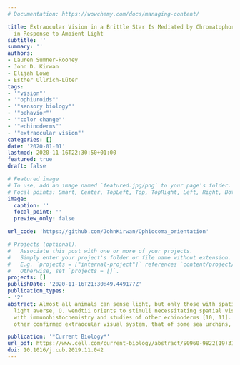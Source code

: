 ```yaml
---
# Documentation: https://wowchemy.com/docs/managing-content/

title: Extraocular Vision in a Brittle Star Is Mediated by Chromatophore Movement
  in Response to Ambient Light
subtitle: ''
summary: ''
authors:
- Lauren Sumner-Rooney
- John D. Kirwan
- Elijah Lowe
- Esther Ullrich-Lüter
tags:
- '"vision"'
- '"ophiuroids"'
- '"sensory biology"'
- '"behavior"'
- '"color change"'
- '"echinoderms"'
- '"extraocular vision"'
categories: []
date: '2020-01-01'
lastmod: 2020-11-16T22:30:50+01:00
featured: true
draft: false

# Featured image
# To use, add an image named `featured.jpg/png` to your page's folder.
# Focal points: Smart, Center, TopLeft, Top, TopRight, Left, Right, BottomLeft, Bottom, BottomRight.
image:
  caption: ''
  focal_point: ''
  preview_only: false

url_code: 'https://github.com/JohnKirwan/Ophiocoma_orientation'

# Projects (optional).
#   Associate this post with one or more of your projects.
#   Simply enter your project's folder or file name without extension.
#   E.g. `projects = ["internal-project"]` references `content/project/deep-learning/index.md`.
#   Otherwise, set `projects = []`.
projects: []
publishDate: '2020-11-16T21:30:49.449177Z'
publication_types:
- '2'
abstract: Almost all animals can sense light, but only those with spatial vision can ‘‘see.’’ Conventionally, this was restricted to animals possessing discrete visual organs (eyes), but extraocular vision could facilitate vision without eyes. Echinoderms form the focus of extraocular vision research [1–7], and the brittle star Ophiocoma   wendtii, which exhibits light-responsive color change and shelter seeking, became a key species of interest [4, 8, 9]. Both O. wendtii and an apparently light-indifferent congeneric, O. pumila, possess an extensive network of r-opsin-reactive cells, but its function remains unclear [4]. We show that, although both species are strongly
  light averse, O. wendtii orients to stimuli necessitating spatial vision for detection, but O. pumila does not. However, O. wendtii’s response disappears when chromatophores are contracted within the skeleton. Combining immunohistochemistry, histology, and synchrotron microtomography, we reconstructed models of photoreceptors in situ and extracted estimated angular apertures for O. wendtii and O. pumila. Angular sensitivity estimates, derived from these models, support the hypothesis that chromatophores constitute a screening mechanism in O. wendtii, providing sufficient resolving power to detect the stimuli. RNA sequencing (RNA-seq) identified opsin candidates in both species, including multiple r-opsins and transduction pathway constituents, congruent
  with immunohistochemistry and studies of other echinoderms [10, 11]. Finally, we note that differing body postures between the two species during experiments may reflect aspect of signal integration. This represents one of the most detailed mechanisms for extraocular vision yet proposed and draws interesting parallels with the only
  other confirmed extraocular visual system, that of some sea urchins, which also possess chromatophores.

publication: '*Current Biology*'
url_pdf: https://www.cell.com/current-biology/abstract/S0960-9822(19)31512-X
doi: 10.1016/j.cub.2019.11.042
---
```

